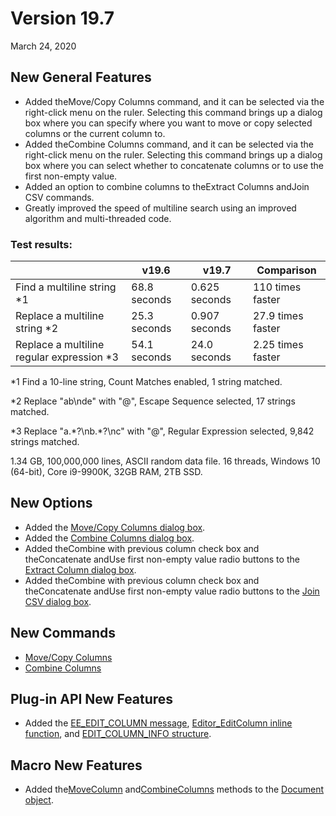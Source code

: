# Version 19.7

March 24, 2020

## New General Features

- Added theMove/Copy Columns command, and it can be selected via the right-click menu on the ruler. Selecting this command brings up a dialog box where you can specify where you want to move or copy selected columns or the current column to.
- Added theCombine Columns command, and it can be selected via the right-click menu on the ruler. Selecting this command brings up a dialog box where you can select whether to concatenate columns or to use the first non-empty value.
- Added an option to combine columns to theExtract Columns andJoin CSV commands.
- Greatly improved the speed of multiline search using an improved algorithm and multi-threaded code.

### Test results:

|  | v19.6 | v19.7 | Comparison |
| --- | --- | --- | --- |
| Find a multiline string \*1 | 68.8 seconds | 0.625 seconds | 110 times faster |
| Replace a multiline string \*2 | 25.3 seconds | 0.907 seconds | 27.9 times faster |
| Replace a multiline regular expression \*3 | 54.1 seconds | 24.0 seconds | 2.25 times faster |

\*1 Find a 10-line string, Count Matches enabled, 1 string matched.

\*2 Replace "ab\\nde" with "@", Escape Sequence selected, 17 strings matched.

\*3 Replace "a.\*?\\nb.\*?\\nc" with "@", Regular Expression selected, 9,842 strings matched.

1.34 GB, 100,000,000 lines, ASCII random data file. 16 threads, Windows 10 (64-bit), Core i9-9900K, 32GB RAM, 2TB SSD.

## New Options

- Added the [Move/Copy Columns dialog box](../dlg/move_column/index).
- Added the [Combine Columns dialog box](../dlg/combine_columns/index).
- Added theCombine with previous column check box and theConcatenate andUse first non-empty value radio buttons to the [Extract Column dialog box](../dlg/extract_columns/index).
- Added theCombine with previous column check box and theConcatenate andUse first non-empty value radio buttons to the [Join CSV dialog box](../dlg/join_csv/index).

## New Commands

- [Move/Copy Columns](../cmd/edit/move_column)
- [Combine Columns](../cmd/edit/combine_columns)

## Plug-in API New Features

- Added the [EE\_EDIT\_COLUMN message](../plugin/message/ee_edit_column), [Editor\_EditColumn inline function](../plugin/macro/editor_editcolumn), and [EDIT\_COLUMN\_INFO structure](../plugin/structure/edit_column_info).

## Macro New Features

- Added the[MoveColumn](../macro/document/movecolumn) and[CombineColumns](../macro/document/combinecolumns) methods to the [Document object](../macro/document/index).
